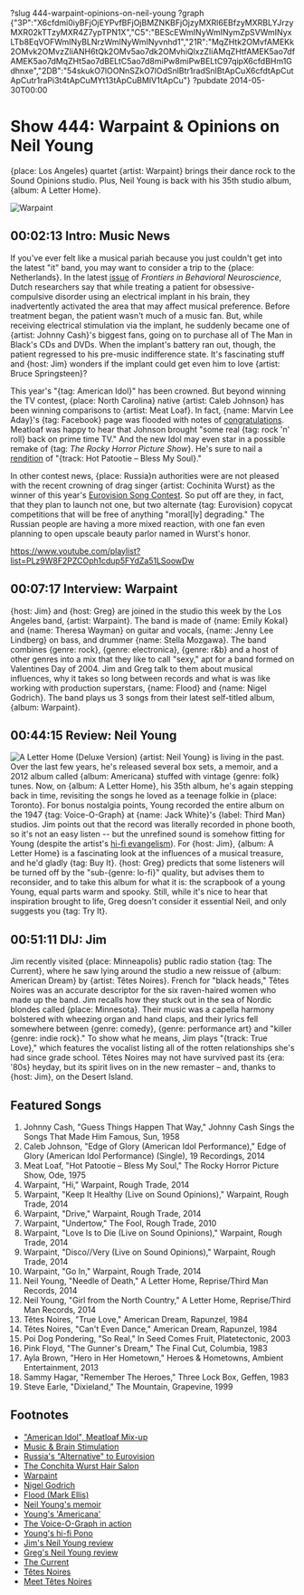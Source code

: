 ?slug 444-warpaint-opinions-on-neil-young
?graph {"3P":"X6cfdmi0iyBFjOjEYPvfBFjOjBMZNKBFjOjzyMXRl6EBfzyMXRBLYJrzyMXR02kTTzyMXR4Z7ypTPN1X","C5":"BEScEWmINyWmINymZpSVWmINyxLTb8EqVOFWmINyBLNrzWmINyWmINyvnhd1","21R":"MqZHtk2OMvfAMEKk2OMvk2OMvzZIiANH6tQk2OMv5ao7dk2OMvhiQlxzZIiAMqZHtfAMEK5ao7dfAMEK5ao7dMqZHt5ao7dBELtC5ao7d8miPw8miPwBELtC97qipX6cfdBHm1Gdhnxe","2DB":"54skukO7lOONnSZkO7lOdSnlBtr1radSnlBtApCuX6cfdtApCutApCutr1raPi3t4tApCuMYt13tApCuBMIV1tApCu"}
?pubdate 2014-05-30T00:00

# Show 444: Warpaint & Opinions on Neil Young

{place: Los Angeles} quartet {artist: Warpaint} brings their dance rock to the Sound Opinions studio. Plus, Neil Young is back with his 35th studio album, {album: A Letter Home}. 

![Warpaint](https://static.soundopinions.org/images/2014/warpaint_web.jpg)

## 00:02:13 Intro: Music News
If you've ever felt like a musical pariah because you just couldn't get into the latest "it" band, you may want to consider a trip to the {place: Netherlands}. In the latest [issue](http://journal.frontiersin.org/Journal/10.3389/fnbeh.2014.00152/full) of *Frontiers in Behavioral Neuroscience*, Dutch researchers say that while treating a patient for obsessive-compulsive disorder using an electrical implant in his brain, they inadvertently activated the area that may affect musical preference. Before treatment began, the patient wasn't much of a music fan. But, while receiving electrical stimulation via the implant, he suddenly became one of {artist: Johnny Cash}'s biggest fans, going on to purchase all of The Man in Black's CDs and DVDs. When the implant's battery ran out, though, the patient regressed to his pre-music indifference state. It's fascinating stuff and {host: Jim} wonders if the implant could get even him to love {artist: Bruce Springsteen}? 

This year's "{tag: American Idol}" has been crowned. But beyond winning the TV contest, {place: North Carolina} native {artist: Caleb Johnson} has been winning comparisons to {artist: Meat Loaf}. In fact, {name: Marvin Lee Aday}'s {tag: Facebook} page was flooded with notes of [congratulations](http://americanidolnet.com/meat-loaf-congratulates-american-idol-winner-caleb-johnson/). Meatloaf was happy to hear that Johnson brought "some real {tag: rock 'n' roll} back on prime time TV." And the new Idol may even star in a possible remake of {tag: *The Rocky Horror Picture Show*}. He's sure to nail a [rendition](https://www.youtube.com/watch?v=pMRl55U0eDw) of "{track: Hot Patootie – Bless My Soul}." 

In other contest news, {place: Russia}n authorities were are not pleased with the recent crowning of drag singer {artist: Cochinita Wurst} as the winner of this year's [Eurovision Song Contest](show/438). So put off are they, in fact, that they plan to launch not one, but two alternate {tag: Eurovision} copycat competitions that will be free of anything "moral[ly] degrading." The Russian people are having a more mixed reaction, with one fan even planning to open upscale beauty parlor named in Wurst's honor. 


https://www.youtube.com/playlist?list=PLz9W8F2PZCOph1cdup5FYdZa51LSoowDw

## 00:07:17 Interview: Warpaint
{host: Jim} and {host: Greg} are joined in the studio this week by the Los Angeles band, {artist: Warpaint}. The band is made of {name: Emily Kokal} and {name: Theresa Wayman} on guitar and vocals, {name: Jenny Lee Lindberg} on bass, and drummer {name: Stella Mozgawa}. The band combines {genre: rock}, {genre: electronica}, {genre: r&b} and a host of other genres into a mix that they like to call "sexy," apt for a band formed on Valentines Day of 2004. Jim and Greg talk to them about musical influences, why it takes so long between records and what is was like working with production superstars, {name: Flood} and {name: Nigel Godrich}. The band plays us 3 songs from their latest self-titled album, {album: Warpaint}. 


## 00:44:15 Review: Neil Young
![A Letter Home (Deluxe Version)](https://static.soundopinions.org/assets/444/21R0.jpg)
{artist: Neil Young} is living in the past. Over the last few years, he's released several box sets, a memoir, and a 2012 album called {album: Americana} stuffed with vintage {genre: folk} tunes. Now, on {album: A Letter Home}, his 35th album, he's again stepping back in time, revisiting the songs he loved as a teenage folkie in {place: Toronto}. For bonus nostalgia points, Young recorded the entire album on the 1947 {tag: Voice-O-Graph} at {name: Jack White}'s {label: Third Man} studios. Jim points out that the record was literally recorded in phone booth, so it's not an easy listen -- but the unrefined sound is somehow fitting for Young (despite the artist's [hi-fi evangelism](http://mashable.com/2014/04/12/neil-young-pono-kickstarter/)). For {host: Jim}, {album: A Letter Home} is a fascinating look at the influences of a musical treasure, and he'd gladly {tag: Buy It}. {host: Greg} predicts that some listeners will be turned off by the "sub-{genre: lo-fi}" quality, but advises them to reconsider, and to take this album for what it is: the scrapbook of a young Young, equal parts warm and spooky. Still, while it's nice to hear that inspiration brought to life, Greg doesn't consider it essential Neil, and only suggests you {tag: Try It}.


## 00:51:11 DIJ: Jim
Jim recently visited {place: Minneapolis} public radio station {tag: The Current}, where he saw lying around the studio a new reissue of {album: American Dream} by {artist: Têtes Noires}. French for "black heads," Têtes Noires was an accurate descriptor for the six raven-haired women who made up the band. Jim recalls how they stuck out in the sea of Nordic blondes called {place: Minnesota}. Their music was a capella harmony bolstered with wheezing organ and hand claps, and their lyrics fell somewhere between {genre: comedy}, {genre: performance art} and "killer {genre: indie rock}." To show what he means, Jim plays "{track: True Love}," which features the vocalist listing all of the rotten relationships she's had since grade school. Têtes Noires may not have survived past its {era: '80s} heyday, but its spirit lives on in the new remaster – and, thanks to {host: Jim}, on the Desert Island.

## Featured Songs
1. Johnny Cash, "Guess Things Happen That Way," Johnny Cash Sings the Songs That Made Him Famous, Sun, 1958
1. Caleb Johnson, "Edge of Glory (American Idol Performance)," Edge of Glory (American Idol Performance) (Single), 19 Recordings, 2014
1. Meat Loaf, "Hot Patootie – Bless My Soul," The Rocky Horror Picture Show, Ode, 1975
1. Warpaint, "Hi," Warpaint, Rough Trade, 2014
1. Warpaint, "Keep It Healthy (Live on Sound Opinions)," Warpaint, Rough Trade, 2014
1. Warpaint, "Drive," Warpaint, Rough Trade, 2014
1. Warpaint, "Undertow," The Fool, Rough Trade, 2010
1. Warpaint, "Love Is to Die (Live on Sound Opinions)," Warpaint, Rough Trade, 2014
1. Warpaint, "Disco//Very (Live on Sound Opinions)," Warpaint, Rough Trade, 2014
1. Warpaint, "Go In," Warpaint, Rough Trade, 2014
1. Neil Young, "Needle of Death," A Letter Home, Reprise/Third Man Records, 2014
1. Neil Young, "Girl from the North Country," A Letter Home, Reprise/Third Man Records, 2014
1. Têtes Noires, "True Love," American Dream, Rapunzel, 1984
1. Têtes Noires, "Can't Even Dance," American Dream, Rapunzel, 1984
1. Poi Dog Pondering, "So Real," In Seed Comes Fruit, Platetectonic, 2003
1. Pink Floyd, "The Gunner's Dream," The Final Cut, Columbia, 1983
1. Ayla Brown, "Hero in Her Hometown," Heroes & Hometowns, Ambient Entertainment, 2013
1. Sammy Hagar, "Remember The Heroes," Three Lock Box, Geffen, 1983
1. Steve Earle, "Dixieland," The Mountain, Grapevine, 1999


## Footnotes
- ["American Idol", Meatloaf Mix-up](http://www.billboard.com/articles/columns/pop-shop/6099235/fans-mistake-meat-loaf-for-american-idol-winner-congratulate-on)
- [Music & Brain Stimulation](http://www.theguardian.com/music/2014/may/27/johnny-cash-deep-brain-stimulation-urge-listen)
- [Russia's "Alternative" to Eurovision](http://www.billboard.com/biz/articles/news/global/6099320/russia-launches-song-contests-as-alternative-to-eurovision)
- [The Conchita Wurst Hair Salon](http://www.themoscowtimes.com/news/article/russian-entrepreneur-to-open-conchita-wurst-hair-salon-in-moscow/500987.html)
- [Warpaint](http://warpaintwarpaint.com/)
- [Nigel Godrich](http://www.nigelgodrich.com/bio.htm)
- [Flood (Mark Ellis)](http://www.140db.co.uk/writerproducers/flood/)
- [Neil Young's memoir](http://www.nytimes.com/2012/10/29/books/neil-youngs-memoir-waging-heavy-peace.html?_r=0)
- [Young's 'Americana'](http://www.metacritic.com/music/americana/neil-young-crazy-horse)
- [The Voice-O-Graph in action](http://www.spin.com/articles/neil-young-jack-white-instant-vinyl-crazy-fallon-video/)
- [Young's hi-fi Pono](http://www.ponomusic.com/)
- [Jim's Neil Young review](http://www.wbez.org/blogs/jim-derogatis/2014-05/neil-young-phones-home-110212)
- [Greg's Neil Young review](http://articles.chicagotribune.com/2014-05-23/entertainment/ct-neil-young-letter-from-home-review-20140523_1_neil-young-young-sings-bert-jansch)
- [The Current](http://www.thecurrent.org/)
- [Têtes Noires](http://tetesnoires.com/)
- [Meet Têtes Noires](http://bitchmagazine.org/post/meet-t%C3%AAtes-noires-the-super-catchy-all-girl-feminist-rock-group-from-the-eighties)
